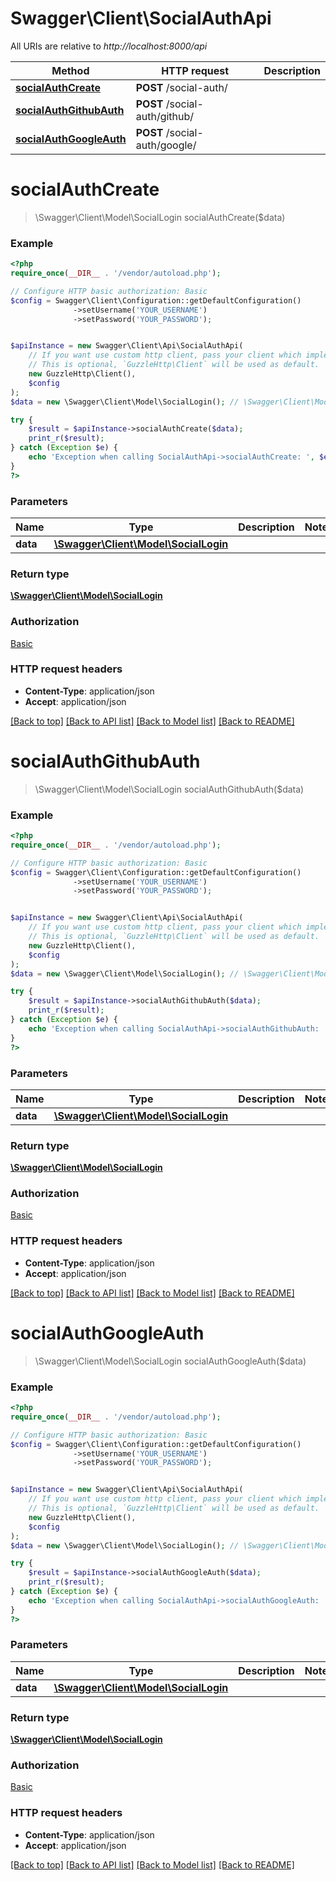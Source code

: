 # Swagger\Client\SocialAuthApi

All URIs are relative to *http://localhost:8000/api*

Method | HTTP request | Description
------------- | ------------- | -------------
[**socialAuthCreate**](SocialAuthApi.md#socialAuthCreate) | **POST** /social-auth/ | 
[**socialAuthGithubAuth**](SocialAuthApi.md#socialAuthGithubAuth) | **POST** /social-auth/github/ | 
[**socialAuthGoogleAuth**](SocialAuthApi.md#socialAuthGoogleAuth) | **POST** /social-auth/google/ | 


# **socialAuthCreate**
> \Swagger\Client\Model\SocialLogin socialAuthCreate($data)





### Example
```php
<?php
require_once(__DIR__ . '/vendor/autoload.php');

// Configure HTTP basic authorization: Basic
$config = Swagger\Client\Configuration::getDefaultConfiguration()
              ->setUsername('YOUR_USERNAME')
              ->setPassword('YOUR_PASSWORD');


$apiInstance = new Swagger\Client\Api\SocialAuthApi(
    // If you want use custom http client, pass your client which implements `GuzzleHttp\ClientInterface`.
    // This is optional, `GuzzleHttp\Client` will be used as default.
    new GuzzleHttp\Client(),
    $config
);
$data = new \Swagger\Client\Model\SocialLogin(); // \Swagger\Client\Model\SocialLogin | 

try {
    $result = $apiInstance->socialAuthCreate($data);
    print_r($result);
} catch (Exception $e) {
    echo 'Exception when calling SocialAuthApi->socialAuthCreate: ', $e->getMessage(), PHP_EOL;
}
?>
```

### Parameters

Name | Type | Description  | Notes
------------- | ------------- | ------------- | -------------
 **data** | [**\Swagger\Client\Model\SocialLogin**](../Model/SocialLogin.md)|  |

### Return type

[**\Swagger\Client\Model\SocialLogin**](../Model/SocialLogin.md)

### Authorization

[Basic](../../README.md#Basic)

### HTTP request headers

 - **Content-Type**: application/json
 - **Accept**: application/json

[[Back to top]](#) [[Back to API list]](../../README.md#documentation-for-api-endpoints) [[Back to Model list]](../../README.md#documentation-for-models) [[Back to README]](../../README.md)

# **socialAuthGithubAuth**
> \Swagger\Client\Model\SocialLogin socialAuthGithubAuth($data)





### Example
```php
<?php
require_once(__DIR__ . '/vendor/autoload.php');

// Configure HTTP basic authorization: Basic
$config = Swagger\Client\Configuration::getDefaultConfiguration()
              ->setUsername('YOUR_USERNAME')
              ->setPassword('YOUR_PASSWORD');


$apiInstance = new Swagger\Client\Api\SocialAuthApi(
    // If you want use custom http client, pass your client which implements `GuzzleHttp\ClientInterface`.
    // This is optional, `GuzzleHttp\Client` will be used as default.
    new GuzzleHttp\Client(),
    $config
);
$data = new \Swagger\Client\Model\SocialLogin(); // \Swagger\Client\Model\SocialLogin | 

try {
    $result = $apiInstance->socialAuthGithubAuth($data);
    print_r($result);
} catch (Exception $e) {
    echo 'Exception when calling SocialAuthApi->socialAuthGithubAuth: ', $e->getMessage(), PHP_EOL;
}
?>
```

### Parameters

Name | Type | Description  | Notes
------------- | ------------- | ------------- | -------------
 **data** | [**\Swagger\Client\Model\SocialLogin**](../Model/SocialLogin.md)|  |

### Return type

[**\Swagger\Client\Model\SocialLogin**](../Model/SocialLogin.md)

### Authorization

[Basic](../../README.md#Basic)

### HTTP request headers

 - **Content-Type**: application/json
 - **Accept**: application/json

[[Back to top]](#) [[Back to API list]](../../README.md#documentation-for-api-endpoints) [[Back to Model list]](../../README.md#documentation-for-models) [[Back to README]](../../README.md)

# **socialAuthGoogleAuth**
> \Swagger\Client\Model\SocialLogin socialAuthGoogleAuth($data)





### Example
```php
<?php
require_once(__DIR__ . '/vendor/autoload.php');

// Configure HTTP basic authorization: Basic
$config = Swagger\Client\Configuration::getDefaultConfiguration()
              ->setUsername('YOUR_USERNAME')
              ->setPassword('YOUR_PASSWORD');


$apiInstance = new Swagger\Client\Api\SocialAuthApi(
    // If you want use custom http client, pass your client which implements `GuzzleHttp\ClientInterface`.
    // This is optional, `GuzzleHttp\Client` will be used as default.
    new GuzzleHttp\Client(),
    $config
);
$data = new \Swagger\Client\Model\SocialLogin(); // \Swagger\Client\Model\SocialLogin | 

try {
    $result = $apiInstance->socialAuthGoogleAuth($data);
    print_r($result);
} catch (Exception $e) {
    echo 'Exception when calling SocialAuthApi->socialAuthGoogleAuth: ', $e->getMessage(), PHP_EOL;
}
?>
```

### Parameters

Name | Type | Description  | Notes
------------- | ------------- | ------------- | -------------
 **data** | [**\Swagger\Client\Model\SocialLogin**](../Model/SocialLogin.md)|  |

### Return type

[**\Swagger\Client\Model\SocialLogin**](../Model/SocialLogin.md)

### Authorization

[Basic](../../README.md#Basic)

### HTTP request headers

 - **Content-Type**: application/json
 - **Accept**: application/json

[[Back to top]](#) [[Back to API list]](../../README.md#documentation-for-api-endpoints) [[Back to Model list]](../../README.md#documentation-for-models) [[Back to README]](../../README.md)

